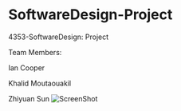 # SoftwareDesign-Project
4353-SoftwareDesign: Project

Team Members:

Ian Cooper

Khalid Moutaouakil

Zhiyuan Sun
![ScreenShot](https://user-images.githubusercontent.com/35051980/123885670-83933200-d913-11eb-8587-66d36c13560c.png)

